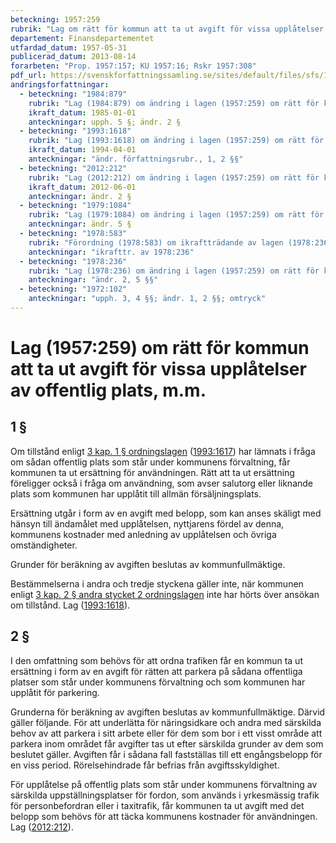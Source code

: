 ```yaml
---
beteckning: 1957:259
rubrik: "Lag om rätt för kommun att ta ut avgift för vissa upplåtelser av offentlig plats, m.m."
departement: Finansdepartementet
utfardad_datum: 1957-05-31
publicerad_datum: 2013-08-14
forarbeten: "Prop. 1957:157; KU 1957:16; Rskr 1957:308"
pdf_url: https://svenskforfattningssamling.se/sites/default/files/sfs/1957-05/SFS1957-259.pdf
andringsforfattningar:
  - beteckning: "1984:879"
    rubrik: "Lag (1984:879) om ändring i lagen (1957:259) om rätt för kommun att uttaga avgift för vissa upplåtelser å allmän plats, m.m."
    ikraft_datum: 1985-01-01
    anteckningar: upph. 5 §; ändr. 2 §
  - beteckning: "1993:1618"
    rubrik: "Lag (1993:1618) om ändring i lagen (1957:259) om rätt för kommun att uttaga avgift för vissa upplåtelser å allmän plats, m.m."
    ikraft_datum: 1994-04-01
    anteckningar: "ändr. författningsrubr., 1, 2 §§"
  - beteckning: "2012:212"
    rubrik: "Lag (2012:212) om ändring i lagen (1957:259) om rätt för kommun att ta ut avgift för vissa upplåtelser av offentlig plats, m.m."
    ikraft_datum: 2012-06-01
    anteckningar: ändr. 2 §
  - beteckning: "1979:1084"
    rubrik: "Lag (1979:1084) om ändring i lagen (1957:259) om rätt för kommun att uttaga avgift för vissa upplåtelser å allmän plats, m.m."
    anteckningar: ändr. 5 §
  - beteckning: "1978:583"
    rubrik: "Förordning (1978:583) om ikraftträdande av lagen (1978:236) om ändring i lagen (1957:259) om rätt för kommun att uttaga avgift för vissa upplåtelser å allmän plats, m.m."
    anteckningar: "ikrafttr. av 1978:236"
  - beteckning: "1978:236"
    rubrik: "Lag (1978:236) om ändring i lagen (1957:259) om rätt för kommun att uttaga avgift för vissa upplåtelser å allmän plats, m.m."
    anteckningar: "ändr. 2, 5 §§"
  - beteckning: "1972:102"
    anteckningar: "upph. 3, 4 §§; ändr. 1, 2 §§; omtryck"
---
```


# Lag (1957:259) om rätt för kommun att ta ut avgift för vissa upplåtelser av offentlig plats, m.m.

## 1 §

Om tillstånd enligt [3 kap. 1 § ordningslagen](https://selex.se/eli/sfs/1993/1617#kap3.1) ([1993:1617](https://selex.se/eli/sfs/1993/1617)) har lämnats i fråga om sådan offentlig plats som står under kommunens förvaltning, får kommunen ta ut ersättning för användningen. Rätt att ta ut ersättning föreligger också i fråga om användning, som avser salutorg eller liknande plats som kommunen har upplåtit till allmän försäljningsplats.

Ersättning utgår i form av en avgift med belopp, som kan anses skäligt med hänsyn till ändamålet med upplåtelsen, nyttjarens fördel av denna, kommunens kostnader med anledning av upplåtelsen och övriga omständigheter.

Grunder för beräkning av avgiften beslutas av kommunfullmäktige.

Bestämmelserna i andra och tredje styckena gäller inte, när kommunen enligt [3 kap. 2 § andra stycket 2 ordningslagen](https://selex.se/eli/sfs/1993/1617#kap3.2) inte har hörts över ansökan om tillstånd. Lag ([1993:1618](https://selex.se/eli/sfs/1993/1618)).

## 2 §

I den omfattning som behövs för att ordna trafiken får en kommun ta ut ersättning i form av en avgift för rätten att parkera på sådana offentliga platser som står under kommunens förvaltning och som kommunen har upplåtit för parkering.

Grunderna för beräkning av avgiften beslutas av kommunfullmäktige. Därvid gäller följande. För att underlätta för näringsidkare och andra med särskilda behov av att parkera i sitt arbete eller för dem som bor i ett visst område att parkera inom området får avgifter tas ut efter särskilda grunder av dem som beslutet gäller. Avgiften får i sådana fall fastställas till ett engångsbelopp för en viss period. Rörelsehindrade får befrias från avgiftsskyldighet.

För upplåtelse på offentlig plats som står under kommunens förvaltning av särskilda uppställningsplatser för fordon, som används i yrkesmässig trafik för personbefordran eller i taxitrafik, får kommunen ta ut avgift med det belopp som behövs för att täcka kommunens kostnader för användningen. Lag ([2012:212](https://selex.se/eli/sfs/2012/212)).